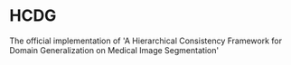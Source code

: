 # HCDG
The official implementation of 'A Hierarchical Consistency Framework for Domain Generalization on Medical Image Segmentation'
